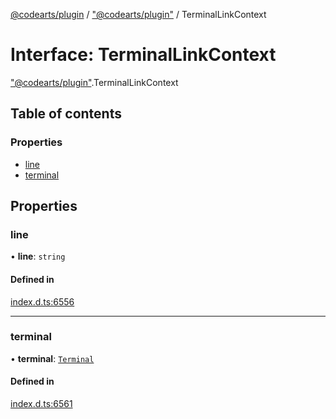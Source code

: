 [@codearts/plugin](../README.md) / ["@codearts/plugin"](../modules/_codearts_plugin_.md) / TerminalLinkContext

# Interface: TerminalLinkContext

["@codearts/plugin"](../modules/_codearts_plugin_.md).TerminalLinkContext

## Table of contents

### Properties

- [line](codearts_plugin_.TerminalLinkContext.md#line)
- [terminal](codearts_plugin_.TerminalLinkContext.md#terminal)

## Properties

### line

• **line**: `string`

#### Defined in

[index.d.ts:6556](https://github.com/huaweicloud/cloudide-plugin-api/blob/203b986/index.d.ts#L6556)

___

### terminal

• **terminal**: [`Terminal`](codearts_plugin_.Terminal.md)

#### Defined in

[index.d.ts:6561](https://github.com/huaweicloud/cloudide-plugin-api/blob/203b986/index.d.ts#L6561)
